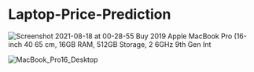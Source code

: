 # Laptop-Price-Prediction
![Screenshot 2021-08-18 at 00-28-55 Buy 2019 Apple MacBook Pro (16-inch 40 65 cm, 16GB RAM, 512GB Storage, 2 6GHz 9th Gen Int](https://user-images.githubusercontent.com/46320744/129784910-a268445e-99a9-46cc-8386-827ca81e3677.png)

![MacBook_Pro16_Desktop](https://user-images.githubusercontent.com/46320744/129784570-f016f49c-9a7e-4d40-a883-1833c76a88a3.jpg)
